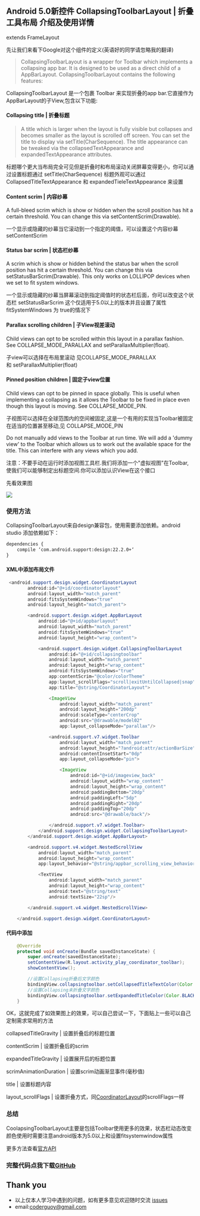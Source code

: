 ## Android 5.0新控件 CollapsingToolbarLayout | 折叠工具布局 介绍及使用详情

extends FrameLayout

先让我们来看下Google对这个组件的定义(英语好的同学请忽略我的翻译)

> CollapsingToolbarLayout is a wrapper for Toolbar which implements a collapsing app bar. It is designed to be used as a direct child of a AppBarLayout. 
CollapsingToolbarLayout contains the following features:

CollapsingToolbarLayout 是一个包裹 Toolbar 来实现折叠的app bar.它直接作为AppBarLayout的子View,包含以下功能:

#### Collapsing title | 折叠标题
> A title which is larger when the layout is fully visible but collapses and becomes smaller as the layout is scrolled off screen. You can set the title to display via setTitle(CharSequence). 
The title appearance can be tweaked via the collapsedTextAppearance and expandedTextAppearance attributes.

标题哪个更大当布局完全可见但是折叠时和布局滚动关闭屏幕变得更小，你可以通过设置标题通过 setTitle(CharSequence)
标题外观可以通过 CollapsedTitleTextAppearance 和 expandedTieleTextAppearance 来设置

#### Content scrim | 内容纱幕
A full-bleed scrim which is show or hidden when the scroll position has hit a certain threshold. You can change this via setContentScrim(Drawable).

一个显示或隐藏的纱幕当它滚动到一个指定的阈值，可以设置这个内容纱幕 setContentScrim

#### Status bar scrim | 状态栏纱幕
A scrim which is show or hidden behind the status bar when the scroll position has hit a certain threshold. You can change this via setStatusBarScrim(Drawable). 
This only works on LOLLIPOP devices when we set to fit system windows.

一个显示或隐藏的纱幕当屏幕滚动到指定阈值时的状态栏后面，你可以改变这个状态栏 setStatusBarScrim
这个仅适用于5.0以上的版本并且设置了属性fitSystemWindows 为 true的情况下

#### Parallax scrolling children | 子View视差滚动
Child views can opt to be scrolled within this layout in a parallax fashion. See COLLAPSE_MODE_PARALLAX and setParallaxMultiplier(float).

子view可以选择在布局里滚动 见COLLAPSE_MODE_PARALLAX 和 setParallaxMultiplier(float)

#### Pinned position children | 固定子view位置
Child views can opt to be pinned in space globally. This is useful when implementing a collapsing as it allows the Toolbar to be fixed in place even though this layout is moving. 
See COLLAPSE_MODE_PIN.

子视图可以选择在全球范围内的空间被固定,这是一个有用的实现当Toolbar被固定在适当的位置甚至移动,见 COLLAPSE_MODE_PIN

Do not manually add views to the Toolbar at run time. We will add a 'dummy view' to the Toolbar which allows us to work out the available space for the title. 
This can interfere with any views which you add.

注意：不要手动在运行时添加视图工具栏.我们将添加一个"虚拟视图"在Toolbar,使我们可以能够制定出标题空间.你可以添加认识View在这个接口

先看效果图

![](https://github.com/CoderGuoy/AndroidNote/blob/master/screenshots/Coordinatorlayout00.gif)

### 使用方法
CollapsingToolbarLayout来自design兼容包，使用需要添加依赖。android studio 添加依赖如下：
```xml
dependencies {
    compile ‘com.android.support:design:22.2.0+‘
}
```

####  XML中添加布局文件
```java
 <android.support.design.widget.CoordinatorLayout
        android:id="@+id/coordinatorlayout"
        android:layout_width="match_parent"
        android:fitsSystemWindows="true"
        android:layout_height="match_parent">

        <android.support.design.widget.AppBarLayout
            android:id="@+id/appbarlayout"
            android:layout_width="match_parent"
            android:fitsSystemWindows="true"
            android:layout_height="wrap_content">

            <android.support.design.widget.CollapsingToolbarLayout
                android:id="@+id/collapsingtoolbar"
                android:layout_width="match_parent"
                android:layout_height="wrap_content"
                android:fitsSystemWindows="true"
                app:contentScrim="@color/colorTheme"
                app:layout_scrollFlags="scroll|exitUntilCollapsed|snap"
                app:title="@string/CoordinatorLayout">

                <ImageView
                    android:layout_width="match_parent"
                    android:layout_height="200dp"
                    android:scaleType="centerCrop"
                    android:src="@drawable/model02"
                    app:layout_collapseMode="parallax"/>

                <android.support.v7.widget.Toolbar
                    android:layout_width="match_parent"
                    android:layout_height="?android:attr/actionBarSize"
                    android:contentInsetStart="0dp"
                    app:layout_collapseMode="pin">

                    <ImageView
                        android:id="@+id/imageview_back"
                        android:layout_width="wrap_content"
                        android:layout_height="wrap_content"
                        android:paddingBottom="20dp"
                        android:paddingLeft="5dp"
                        android:paddingRight="20dp"
                        android:paddingTop="20dp"
                        android:src="@drawable/back"/>

                </android.support.v7.widget.Toolbar>
            </android.support.design.widget.CollapsingToolbarLayout>
        </android.support.design.widget.AppBarLayout>

        <android.support.v4.widget.NestedScrollView
            android:layout_width="match_parent"
            android:layout_height="wrap_content"
            app:layout_behavior="@string/appbar_scrolling_view_behavior">

            <TextView
                android:layout_width="match_parent"
                android:layout_height="wrap_content"
                android:text="@string/text"
                android:textSize="22sp"/>

        </android.support.v4.widget.NestedScrollView>

    </android.support.design.widget.CoordinatorLayout>
```

#### 代码中添加
```java
    @Override
    protected void onCreate(Bundle savedInstanceState) {
        super.onCreate(savedInstanceState);
        setContentView(R.layout.activity_play_coordinator_toolbar);
        showContentView();

        //设置Collapsing折叠后文字颜色
        bindingView.collapsingtoolbar.setCollapsedTitleTextColor(Color.WHITE);
        //设置Collapsing未折叠文字颜色
        bindingView.collapsingtoolbar.setExpandedTitleColor(Color.BLACK);
    }
```

OK，这就完成了如效果图上的效果，可以自己尝试一下，下面贴上一些可以自己定制需求常用的方法

collapsedTitleGravity | 设置折叠后的标题位置

contentScrim | 设置折叠后的scrim

expandedTitleGravity | 设置展开后的标题位置

scrimAnimationDuration | 设置scrim动画渐显事件(毫秒值)

title | 设置标题内容 

layout_scrollFlags | 设置折叠方式，同[CoordinatorLayout]()的scrollFlags一样

### 总结

CoolapsingToolbarLayout主要是包括Toolbar使用更多的效果，状态栏动态改变颜色使用时需要注意android版本为5.0以上和设置fitsystemwindow属性

更多方法查看[官方API](https://developer.android.com/reference/android/support/design/widget/CollapsingToolbarLayout.html)

### 完整代码点我下载[GitHub](https://github.com/CoderGuoy/Coder)

## Thank you

- 以上仅本人学习中遇到的问题，如有更多意见欢迎随时交流 [issues](https://github.com/CoderGuoy/MetalDesign/issues/1)
- email:coderguoy@gmail.com
